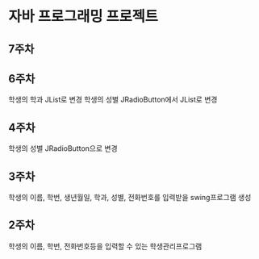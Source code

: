 # 자바 프로그래밍 프로젝트
## 7주차

## 6주차
학생의 학과 JList로 변경
학생의 성별 JRadioButton에서 JList로 변경
 
## 4주차
학생의 성별 JRadioButton으로 변경

## 3주차
학생의 이름, 학번, 생년월일, 학과, 성별, 전화번호를 입력받을 swing프로그램 생성


## 2주차
학생의 이름, 학번, 전화번호등을 입력할 수 있는 학생관리프로그램
